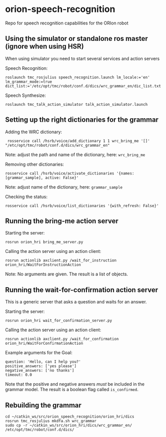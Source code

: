 # orion-speech-recognition
Repo for speech recognition capabilities for the ORIon robot

## Using the simulator or standalone ros master (ignore when using HSR)

When using simulator you need to start several services and action servers

Speech Recognition:
```
roslaunch tmc_rosjulius speech_recognition.launch lm_locale:='en' lm_grammar_mode:=true dict_list:='/etc/opt/tmc/robot/conf.d/dics/wrc_grammar_en/dic_list.txt'
```

Speech Synthesize:
```
roslaunch tmc_talk_action_simulator talk_action_simulator.launch
```

## Setting up the right dictionaries for the grammar

Adding the WRC dictionary:
```
 rosservice call /hsrb/voice/add_dictionary 1 1 wrc_bring_me '[]' "/etc/opt/tmc/robot/conf.d/dics/wrc_grammar_en"
```
Note: adjust the path and name of the dictionary, here: `wrc_bring_me`


Removing other dictionaries:
```
rosservice call /hsrb/voice/activate_dictionaries '{names: [grammar_sample], active: False}'
```
Note: adjust name of the dictionary, here: `grammar_sample`

Checking the status:
```
rosservice call /hsrb/voice/list_dictionaries '{with_refresh: False}'
```

## Running the bring-me action server

Starting the server:
```
rosrun orion_hri bring_me_server.py
```

Calling the action server using an action client:
```
rosrun actionlib axclient.py /wait_for_instruction orion_hri/WaitForInstructionAction
```
Note: No arguments are given. The result is a list of objects.


## Running the wait-for-confirmation action server

This is a generic server that asks a question and waits for an answer. 

Starting the server:
```
rosrun orion_hri wait_for_confirmation_server.py
```

Calling the action server using an action client:
```
rosrun actionlib axclient.py /wait_for_confirmation orion_hri/WaitForConfirmationAction
```
Example arguments for the Goal:
```
question: 'Hello, can I help you?'
positive_answers: ['yes please']
negative_answers: ['no thanks']
timeout: 0.0
```
Note that the positive and negative answers _must_ be included in the grammar model. The result is a boolean flag called `is_confirmed`.

## Rebuilding the grammar

```
cd ~/catkin_ws/src/orion_speech_recognition/orion_hri/dics
rosrun tmc_rosjulius mkdfa.sh wrc_grammar
sudo cp -r ~/catkin_ws/src/orion_hri/dics/wrc_grammar_en/ /etc/opt/tmc/robot/conf.d/dics/
```









